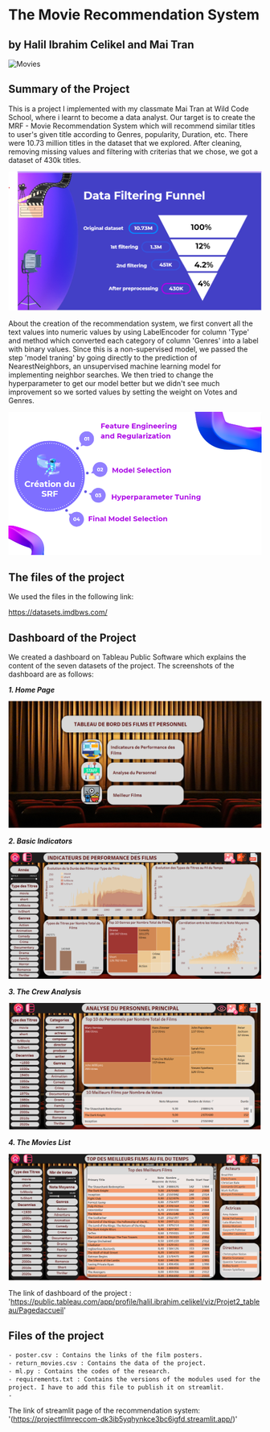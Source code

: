 # The Movie Recommendation System
## by Halil Ibrahim Celikel and Mai Tran

![Movies](https://www.reliancedigital.in/wp-content/uploads/2019/02/netflix_movies_cover.jpg)


## Summary of the Project

This is a project I implemented with my classmate Mai Tran at Wild Code School, where i learnt to become a data analyst. Our target is to create the  MRF - Movie Recommendation System which will recommend similar titles to user's given title according to Genres, popularity, Duration, etc.
There were 10.73 million titles in the dataset that we explored. After cleaning, removing missing values and filtering with criterias that we chose, we got a dataset of 430k titles.  

![The funnel](photos/home_page_filtering.png)

About the creation of the recommendation system, we first convert all the text values into numeric values by using LabelEncoder for column 'Type' and method which converted each category of column 'Genres' into a label with binary values.
Since this is a non-supervised model, we passed the step 'model traning' by going directly to the prediction of NearestNeighbors, an unsupervised machine learning model for implementing neighbor searches.
We then tried to change the hyperparameter to get our model better but we didn't see much improvement so we sorted values by setting the weight on Votes and Genres.

![The Feature Engineering](photos/home2.png)

## The files of the project

We used the files in the following link:

https://datasets.imdbws.com/

## Dashboard of the Project

We created a dashboard on Tableau Public Software which explains the content of the seven datasets of the project. The screenshots of the dashboard are as follows:

***1. Home Page***

![Home Page](photos/Home_Page.png)

***2. Basic Indicators***

![Basic Ind.](photos/Basic_Indicators.png)

***3. The Crew Analysis***

![The crew](photos/The_crew_analysis.png)

***4. The Movies List***

![The movies](photos/The_Movie_Analysis.png)

The link of dashboard of the project : 'https://public.tableau.com/app/profile/halil.ibrahim.celikel/viz/Projet2_tableau/Pagedaccueil'

## Files of the project

~~~~~
- poster.csv : Contains the links of the film posters.
- return_movies.csv : Contains the data of the project.
- ml.py : Contains the codes of the research.
- requirements.txt : Contains the versions of the modules used for the project. I have to add this file to publish it on streamlit.
- 
~~~~~

The link of streamlit page of the recommendation system: '(https://projectfilmreccom-dk3ib5yqhynkce3bc6igfd.streamlit.app/)'

